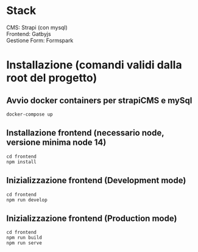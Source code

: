 # Stack  

CMS: Strapi (con mysql)  
Frontend: Gatbyjs  
Gestione Form: Formspark  

# Installazione (comandi validi dalla root del progetto)

## Avvio docker containers per strapiCMS e mySql

```
docker-compose up
```

## Installazione frontend (necessario node, versione minima node 14)  

```
cd frontend
npm install
```

## Inizializzazione frontend (Development mode)

```
cd frontend
npm run develop
```

## Inizializzazione frontend (Production mode)

```
cd frontend
npm run build
npm run serve
```
